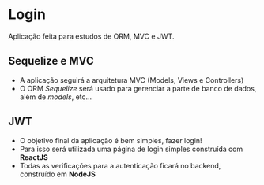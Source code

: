 # Login

Aplicação feita para estudos de ORM, MVC e JWT.

## Sequelize e MVC

- A aplicação seguirá a arquitetura MVC (Models, Views e Controllers)
- O ORM _Sequelize_ será usado para gerenciar a parte de banco de dados, além de _models_, etc...

## JWT

- O objetivo final da aplicação é bem simples, fazer login!
- Para isso será utilizada uma página de login simples construída com **ReactJS**
- Todas as verificações para a autenticação ficará no backend, construído em **NodeJS**
